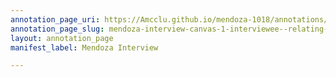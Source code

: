 ```yaml
---
annotation_page_uri: https://Amcclu.github.io/mendoza-1018/annotations/mendoza-interview-canvas-1-interviewee--relating-firsthand-experiences.json
annotation_page_slug: mendoza-interview-canvas-1-interviewee--relating-firsthand-experiences
layout: annotation_page
manifest_label: Mendoza Interview

---
```

